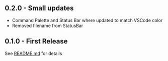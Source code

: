 ## 0.2.0 - Small updates
* Command Palette and Status Bar where updated to match VSCode color
* Removed filename from StatusBar

## 0.1.0 - First Release
See [README.md](README.md) for details